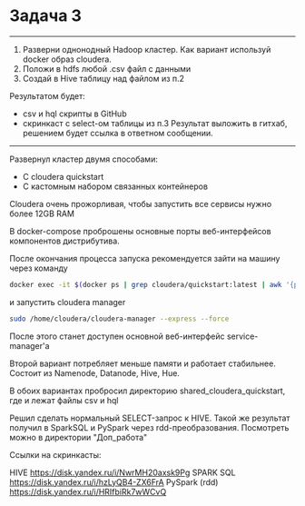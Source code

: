 # Задача 3
---
1. Разверни однонодный Hadoop кластер. Как вариант используй docker образ cloudera.
2. Положи в hdfs любой .csv файл с данными
3. Создай в Hive таблицу над файлом из п.2


Результатом будет:
- csv и hql скрипты в GitHub
- скринкаст с select-ом таблицы из п.3
Результат выложить в гитхаб, решением будет ссылка в ответном сообщении.
---

Развернул кластер двумя способами:
 - C cloudera quickstart
 - С кастомным набором связанных контейнеров

Cloudera очень прожорливая, чтобы запустить все сервисы нужно более 12GB RAM

В docker-compose проброшены основные порты веб-интерфейсов компонентов дистрибутива.

После окончания процесса запуска рекомендуется зайти на машину  через команду 

```sh
docker exec -it $(docker ps | grep cloudera/quickstart:latest | awk '{print $1}') bash
```

и запустить cloudera manager

```sh
sudo /home/cloudera/cloudera-manager --express --force
```

После этого станет доступен основной веб-интерфейс service-manager'a

Второй вариант потребляет меньше памяти и работает стабильнее. Состоит из Namenode, Datanode, Hive, Hue.

В обоих вариантах пробросил директорию shared_cloudera_quickstart, где и лежат файлы csv и hql


Решил сделать нормальный SELECT-запрос к HIVE.
Такой же результат получил в SparkSQL и PySpark через rdd-преобразования.
Посмотреть можно в директории "Доп_работа"

Ссылки на скринкасты:

HIVE             https://disk.yandex.ru/i/NwrMH20axsk9Pg
SPARK SQL        https://disk.yandex.ru/i/hzLyQB4-ZX6FrA
PySpark (rdd)    https://disk.yandex.ru/i/HRIfbiRk7wWCvQ